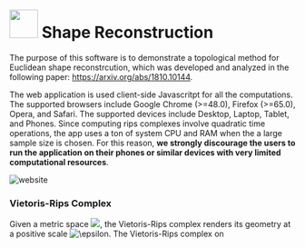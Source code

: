 

# <img src="http://www.smajhi.com/shape-reconstruction/img/icon.png" width="50px"> Shape Reconstruction


The purpose of this software is to demonstrate a topological method for Euclidean shape reconstrcution, which was developed and analyzed in the following paper: https://arxiv.org/abs/1810.10144. 

The web application is used client-side Javascritpt for all the computations. The supported browsers include Google Chrome (>=48.0), Firefox (>=65.0), Opera, and Safari. The supported devices include Desktop, Laptop, Tablet, and Phones. Since computing rips complexes involve quadratic time operations, the app uses a ton of system CPU and RAM when the a large sample size is chosen. For this reason, **we strongly discourage the users to run the application on their phones or similar devices with very limited computational resources**.

![website](http://www.smajhi.com/shape-reconstruction/img/whole.png)



### Vietoris-Rips Complex
Given a metric space <img src="https://latex.codecogs.com/gif.latex?(S,d)" />, the Vietoris-Rips complex renders its geometry at a positive scale <img src="https://latex.codecogs.com/gif.latex?\epsilon" title="\epsilon" />. The Vietoris-Rips complex on   


